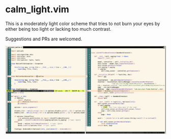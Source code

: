 # calm_light.vim
This is a moderately light color scheme that tries to not burn your eyes
by either being too light or lacking too much contrast.

Suggestions and PRs are welcomed.

![Calm Light Screenshot](https://github.com/juanjux/calm_light.vim/blob/master/img/calm_light.png?raw=true)

